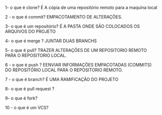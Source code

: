 1- o que é clone?
 É A cópia de uma repositório remoto para a maquina local
 
2 - o que é commit?
EMPACOTAMENTO DE ALTERAÇÕES.

3- o que é um repositório?
É A PASTA ONDE SÃO COLOCADOS OS ARQUIVOS DO PROJETO

4- o que é merge ? 
JUNTAR DUAS BRANCHS 

5- o que é  pull?
TRAZER ALTERAÇÕES DE UM REPOSITORIO REMOTO PARA O REPOSITORIO LOCAL.

6 - o que é push ?
EENVIAR INFORMAÇÕES EMPACOTADAS (COMMITS) DO REPOSITÓRIO LOCAL PARA O REPOSITORIO REMOTO.	

7 - o que é branch?
É UMA RAMIFICAÇÃO DO PROJETO 	

8- o que é pull request ?

9-  o que é fork? 

10 - o que é um VCS?